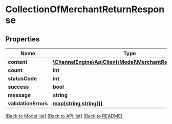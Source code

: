 # CollectionOfMerchantReturnResponse

## Properties
Name | Type | Description | Notes
------------ | ------------- | ------------- | -------------
**content** | [**\ChannelEngine\ApiClient\Model\MerchantReturnResponse[]**](MerchantReturnResponse.md) |  | [optional] 
**count** | **int** |  | [optional] 
**statusCode** | **int** |  | [optional] 
**success** | **bool** |  | [optional] 
**message** | **string** |  | [optional] 
**validationErrors** | [**map[string,string[]]**](array.md) |  | [optional] 

[[Back to Model list]](../README.md#documentation-for-models) [[Back to API list]](../README.md#documentation-for-api-endpoints) [[Back to README]](../README.md)


